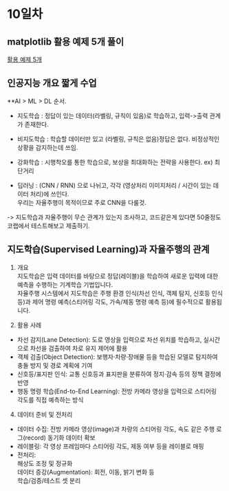 # 10일차
## matplotlib 활용 예제 5개 풀이
[활용 예제 5개](https://github.com/audalsgh/20250704/blob/main/0704_python_matplotlib_%ED%95%A8%EC%88%98%EC%98%88%EC%A0%9C5%EA%B0%9C.ipynb)

## 인공지능 개요 짧게 수업
**AI > ML > DL 순서.
- 지도학습 : 정답이 있는 데이터(라벨링, 규칙이 있음)로 학습하고, 입력->출력 관계가 존재한다.
- 비지도학습 : 학습할 데이터만 있고 (라벨링, 규칙은 없음)정답은 없다. 비정상적인 상황을 감지하는데 쓰임.
- 강화학습 : 시행착오를 통한 학습으로, 보상을 최대화하는 전략을 사용한다. ex) 최단거리

- 딥러닝 : (CNN / RNN) 으로 나뉘고, 각각 (영상처리 이미지처리 / 시간이 있는 데이터 처리)에 쓰인다. <br>
우리는 자율주행이 목적이므로 주로 CNN을 다룰것.

-> 지도학습과 자율주행이 무슨 관계가 있는지 조사하고, 코드같은게 있다면 50줄정도 코랩에서 테스트해보고 제출하기.

## 지도학습(Supervised Learning)과 자율주행의 관계
1. 개요<br>
지도학습은 입력 데이터를 바탕으로 정답(레이블)을 학습하여 새로운 입력에 대한 예측을 수행하는 기계학습 기법입니다. <br>
자율주행 시스템에서 지도학습은 주행 환경 인식(차선 인식, 객체 탐지, 신호등 인식 등)과 제어 명령 예측(스티어링 각도, 가속/제동 명령 예측 등)에 필수적으로 활용됩니다.

3. 활용 사례<br>
- 차선 감지(Lane Detection): 도로 영상을 입력으로 차선 위치를 학습하고, 실시간으로 차선을 검출하여 차로 유지 제어에 활용
- 객체 검출(Object Detection): 보행자·차량·장애물 등을 학습된 모델로 탐지하여 충돌 방지 및 경로 계획에 기여
- 신호등/표지판 인식: 교통 신호등과 표지판을 분류하여 정지·감속 등의 정책 결정에 반영
- 행동 명령 학습(End-to-End Learning): 전방 카메라 영상을 입력으로 스티어링 각도를 직접 예측하는 방식

4. 데이터 준비 및 전처리<br>
- 데이터 수집: 전방 카메라 영상(image)과 차량의 스티어링 각도, 속도 같은 주행 로그(record) 동기화 데이터 확보
- 레이블링: 각 영상 프레임마다 스티어링 각도, 제동 여부 등을 레이블로 매핑
- 전처리:<br>
해상도 조정 및 정규화<br>
데이터 증강(Augmentation): 회전, 이동, 밝기 변화 등<br>
학습/검증/테스트 셋 분리
